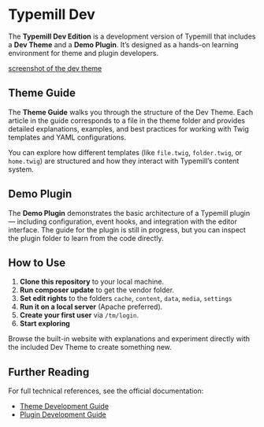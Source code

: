 # Typemill Dev

The **Typemill Dev Edition** is a development version of Typemill that includes a **Dev Theme** and a **Demo Plugin**. It’s designed as a hands-on learning environment for theme and plugin developers.

[screenshot of the dev theme](dev-theme-1.png)

## Theme Guide

The **Theme Guide** walks you through the structure of the Dev Theme. Each article in the guide corresponds to a file in the theme folder and provides detailed explanations, examples, and best practices for working with Twig templates and YAML configurations.

You can explore how different templates (like `file.twig`, `folder.twig`, or `home.twig`) are structured and how they interact with Typemill’s content system.

## Demo Plugin

The **Demo Plugin** demonstrates the basic architecture of a Typemill plugin — including configuration, event hooks, and integration with the editor interface. The guide for the plugin is still in progress, but you can inspect the plugin folder to learn from the code directly.

## How to Use

1. **Clone this repository** to your local machine.  
2. **Run composer update** to get the vendor folder.
3. **Set edit rights** to the folders `cache`, `content`, `data`, `media`, `settings`
3. **Run it on a local server** (Apache preferred).  
4. **Create your first user** via `/tm/login`.  
5. **Start exploring** 

Browse the built-in website with explanations and experiment directly with the included Dev Theme to create something new.

## Further Reading

For full technical references, see the official documentation:

- [Theme Development Guide](https://docs.typemill.net/theme-developers)  
- [Plugin Development Guide](https://docs.typemill.net/plugin-developers)
